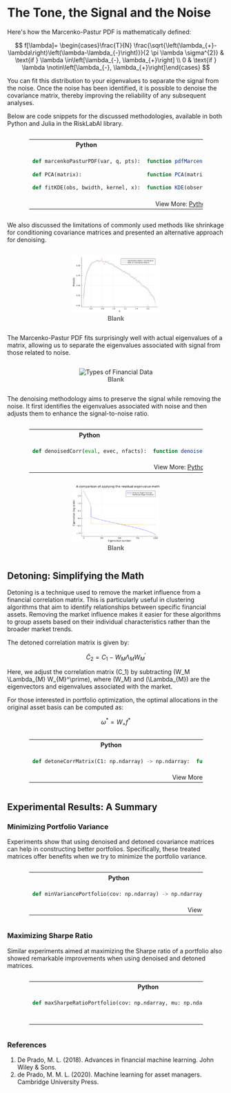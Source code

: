 # The Tone, the Signal and the Noise

Here's how the Marcenko-Pastur PDF is mathematically defined:

$$
f[\lambda]= \begin{cases}\frac{T}{N} \frac{\sqrt{\left(\lambda_{+}-\lambda\right)\left(\lambda-\lambda_{-}\right)}}{2 \pi \lambda \sigma^{2}} & \text{if } \lambda \in\left[\lambda_{-}, \lambda_{+}\right] \\ 0 & \text{if } \lambda \notin\left[\lambda_{-}, \lambda_{+}\right]\end{cases}
$$

You can fit this distribution to your eigenvalues to separate the signal from the noise. Once the noise has been identified, it is possible to denoise the covariance matrix, thereby improving the reliability of any subsequent analyses.

Below are code snippets for the discussed methodologies, available in both Python and Julia in the RiskLabAI library.

<div style="display: flex; justify-content: center;"><table style="width:80%"><tr><th style="width:50%; text-align: center">Python</th><th style="width:50%; text-align: center">Julia</th></tr><tr><td style="border: 1px solid transparent">

  ```python
  def marcenkoPasturPDF(var, q, pts):
  ```
  
  ```python
  def PCA(matrix):
  ```
  
  ```python
  def fitKDE(obs, bwidth, kernel, x):
  ```
</td><td style="border: 1px solid transparent">

  ```julia
  function pdfMarcenkoPastur(var, ratio, points)
  ```
  
  ```julia
  function PCA(matrix)
  ```
  
  ```julia
  function KDE(observations; bandWidth, kernel, valuesForEvaluating)
  ```
</td></tr><tr><td colspan="2" style="text-align: center">View More: <a href="https://www.github.com/risklabai/RiskLabAI.py">Python</a> | <a href="https://www.github.com/risklabai/RiskLabAI.jl">Julia</a></td></tr></table></div>

We also discussed the limitations of commonly used methods like shrinkage for conditioning covariance matrices and presented an alternative approach for denoising.

<div style="display: flex; justify-content: center;"><figure style="width:40%; text-align: center"><img src="Figs\1.png" alt="Types of Financial Data"/><figcaption style="color:DimGray; font-weight:bold">Blank</figcaption></figure></div>

The Marcenko-Pastur PDF fits surprisingly well with actual eigenvalues of a matrix, allowing us to separate the eigenvalues associated with signal from those related to noise.

<div style="display: flex; justify-content: center;"><figure style="width:40%; text-align: center"><img src="Figs\?.png" alt="Types of Financial Data"/><figcaption style="color:DimGray; font-weight:bold">Blank</figcaption></figure></div>

The denoising methodology aims to preserve the signal while removing the noise. It first identifies the eigenvalues associated with noise and then adjusts them to enhance the signal-to-noise ratio.

<div style="display: flex; justify-content: center;"><table style="width:80%"><tr><th style="width:50%; text-align: center">Python</th><th style="width:50%; text-align: center">Julia</th></tr><tr><td style="border: 1px solid transparent">

  ```python
  def denoisedCorr(eval, evec, nfacts):
  ```
  
</td><td style="border: 1px solid transparent">

  ```julia
  function denoisedCorr(eigenValues, eigenVectors, numberFactors)
  ```
  
</td></tr><tr><td colspan="2" style="text-align: center">View More: <a href="https://www.github.com/risklabai/RiskLabAI.py">Python</a> | <a href="https://www.github.com/risklabai/RiskLabAI.jl">Julia</a></td></tr></table></div>

<div style="display: flex; justify-content: center;"><figure style="width:40%; text-align: center"><img src="Figs\3.png" alt="Types of Financial Data"/><figcaption style="color:DimGray; font-weight:bold">Blank</figcaption></figure></div>

## Detoning: Simplifying the Math

Detoning is a technique used to remove the market influence from a financial correlation matrix. This is particularly useful in clustering algorithms that aim to identify relationships between specific financial assets. Removing the market influence makes it easier for these algorithms to group assets based on their individual characteristics rather than the broader market trends. 

The detoned correlation matrix is given by:

$$
\widetilde{C}_{2} = C_{1} - W_{M} \Lambda_{M} W_{M}^\prime
$$

Here, we adjust the correlation matrix \(C_1\) by subtracting \(W_M \Lambda_{M} W_{M}^\prime\), where \(W_M\) and \(\Lambda_{M}\) are the eigenvectors and eigenvalues associated with the market.

For those interested in portfolio optimization, the optimal allocations in the original asset basis can be computed as:

$$
\omega^{*} = W_{+} f^{*}
$$

<div style="display: flex; justify-content: center;"><table style="width:80%"><tr><th style="width:50%; text-align: center">Python</th><th style="width:50%; text-align: center">Julia</th></tr><tr><td style="border: 1px solid transparent">

  ```python
  def detoneCorrMatrix(C1: np.ndarray) -> np.ndarray:
  ```

</td><td style="border: 1px solid transparent">

  ```julia
  function detoneCorrMatrix(C1::Array{Float64})::Array{Float64}
  ```
</td></tr><tr><td colspan="2" style="text-align: center">View More: <a href="https://www.github.com/risklabai/RiskLabAI.py">Python</a> | <a href="https://www.github.com/risklabai/RiskLabAI.jl">Julia</a></td></tr></table></div>

## Experimental Results: A Summary

### Minimizing Portfolio Variance

Experiments show that using denoised and detoned covariance matrices can help in constructing better portfolios. Specifically, these treated matrices offer benefits when we try to minimize the portfolio variance. 

<div style="display: flex; justify-content: center;"><table style="width:80%"><tr><th style="width:50%; text-align: center">Python</th><th style="width:50%; text-align: center">Julia</th></tr><tr><td style="border: 1px solid transparent">

  ```python
  def minVariancePortfolio(cov: np.ndarray) -> np.ndarray:
  ```
  
</td><td style="border: 1px solid transparent">

  ```julia
  function minVariancePortfolio(cov::Array{Float64})::Array{Float64}
  ```
  
</td></tr><tr><td colspan="2" style="text-align: center">View More: <a href="https://www.github.com/risklabai/RiskLabAI.py">Python</a> | <a href="https://www.github.com/risklabai/RiskLabAI.jl">Julia</a></td></tr></table></div>

### Maximizing Sharpe Ratio

Similar experiments aimed at maximizing the Sharpe ratio of a portfolio also showed remarkable improvements when using denoised and detoned matrices. 

<div style="display: flex; justify-content: center;"><table style="width:80%"><tr><th style="width:50%; text-align: center">Python</th><th style="width:50%; text-align: center">Julia</th></tr><tr><td style="border: 1px solid transparent">

  ```python
  def maxSharpeRatioPortfolio(cov: np.ndarray, mu: np.ndarray) -> np.ndarray:
  ```
  
</td><td style="border: 1px solid transparent">

  ```julia
  function maxSharpeRatioPortfolio(cov::Array{Float64}, mu::Array{Float64})::Array{Float64}
  ```
  
</td></tr><tr><td colspan="2" style="text-align: center">View More: <a href="https://www.github.com/risklabai/RiskLabAI.py">Python</a> | <a href="https://www.github.com/risklabai/RiskLabAI.jl">Julia</a></td></tr></table></div>

### References

1. De Prado, M. L. (2018). Advances in financial machine learning. John Wiley & Sons.
2. de Prado, M. M. L. (2020). Machine learning for asset managers. Cambridge University Press.
